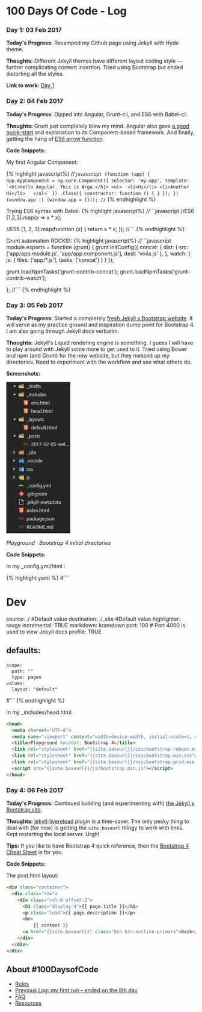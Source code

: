 # 100 Days Of Code - Log

### Day 1: 03 Feb 2017

**Today's Progress:** Revamped my Github page using Jekyll with Hyde theme.

**Thoughts:** Different Jekyll themes have different layout coding style —
further complicating content insertion. Tried using Bootstrap but ended 
distorting all the styles. 

**Link to work:** [Day 1](http://d0ct0r4r6a.github.io)

### Day 2: 04 Feb 2017

**Today's Progress:** Dipped into Angular, Grunt-cli, and ES6 with Babel-cli.

**Thoughts:** Grunt just completely blew my mind. Angular also gave [a good quick-start](https://angular.io/docs/ts/latest/quickstart.html) and explanation to its Component-based framework. And finally, getting the hang of [ES6 arrow function](https://www.sitepoint.com/es6-arrow-functions-new-fat-concise-syntax-javascript/).

**Code Snippets:** 

My first Angular Component:

{% highlight javascript%}
//```javascript
(function (app) {
  app.AppComponent =
    ng.core.Component({
      selector: 'my-app',
      template: `<h1>Hello Angular. This is Arga.</h1>
      <ul> 
        <li>Hi</li>
        <li>Another Hi</li>  
      </ul>`
    })
      .Class({
        constructor: function () { }
      });
})(window.app || (window.app = {}));
//```
{% endhighlight %}

Trying ES6 syntax with Babel:
{% highlight javascript%}
//```javascript
  //ES6
  [1,2,3].map(x => x * x);

  //ES5
  [1, 2, 3].map(function (x) {
  return x * x;
});
//```
{% endhighlight %}


Grunt automation ROCKS!:
{% highlight javascript%}
//```javascript
module.exports = function (grunt) {
  grunt.initConfig({
    concat: {
      dist: {
        src: ['app/app.module.js', 'app/app.component.js'],
        dest: 'voila.js'
      },
    },
    watch: {
    js: {
      files: ['app/*.js'],
      tasks: ['concat']
      }
    }
  });

  grunt.loadNpmTasks('grunt-contrib-concat');
  grunt.loadNpmTasks('grunt-contrib-watch');

};
//```
{% endhighlight %}

### Day 3: 05 Feb 2017

**Today's Progress:** Started a completely [fresh Jekyll x Bootstrap website](https://d0ct0r4r6a.github.io/Playground-Bootstrap-4/). It will serve as my practice ground and inspiration dump point for Bootstrap 4. I am also going through Jekyll docs verbatim.

**Thoughts:** Jekyll's Liquid rendering engine is something. I guess I will have to play around with Jekyll some more to get used to it. Tried using Bower and npm (and Grunt) for the new website, but they messed up my directories. Need to experiment with the workflow and see what others do.

**Screenshots:**

<img src="img/d3-1.png" alt="Playground · Bootstrap 4 initial directories"/>

*Playground · Bootstrap 4 initial directories*

**Code Snippets:**

In my _config.yml/html :

{% highlight yaml %}
#```
# Dev

source: ./            #Default value
destination: ./_site  #Default value
highlighter: rouge
incremental: TRUE
markdown:    kramdown
port: 100 # Port 4000 is used to view Jekyll docs
profile: TRUE

defaults:
  -
    scope:
      path: ""
      type: pages
    values:
      layout: "default"
#```
{% endhighlight %}

In my _includes/head.html:

```html
<head>
  <meta charset="UTF-8">
  <meta name="viewport" content="width=device-width, initial-scale=1, shrink-to-fit=no">
  <title>Playground &middot; Bootstrap 4</title>
  <link rel="stylesheet" href="{{site.baseurl}}/css/bootstrap-reboot.min.css">
  <link rel="stylesheet" href="{{site.baseurl}}/css/bootstrap.min.css">
  <link rel="stylesheet" href="{{site.baseurl}}/css/bootstrap-grid.min.css">
  <script src="{{site.baseurl}}/js/bootstrap.min.js"></script>
</head>
```

### Day 4: 06 Feb 2017

**Today's Progress:** Continued building (and experimenting with) [the Jekyll x Bootstrap site](https://d0ct0r4r6a.github.io/Playground-Bootstrap-4/). 

**Thoughts:** [jekyll-livereload](https://github.com/RobertDeRose/jekyll-livereload) plugin is a time-saver. The only pesky thing to deal with (for now) is getting the `site.baseurl` thingy to work with links. Kept restarting the local server. Urgh!

**Tips:** If you like to have Bootstrap 4 quick reference, then the [Bootstrap 4 Cheat Sheet](https://hackerthemes.com/bootstrap-cheatsheet/) is for you. 

**Code Snippets:**

The post.html layout:

```html
<div class="container">
  <div class="row">
    <div class="col-8 offset-2">
      <h1 class="display-4">{{ page.title }}</h1>
      <p class="lead">{{ page.description }}</p>
      <hr>
          {{ content }}
      <a href="{{site.baseurl}}" class="btn btn-outline-primary">Back</a>
    </div>
  </div>
</div>
```


## About #100DaysofCode
* [Rules](rules.md)
* [Previous Log: my first run – ended on the 8th day ](previous-log.md)
* [FAQ](FAQ.md)
* [Resources](resources.md)
